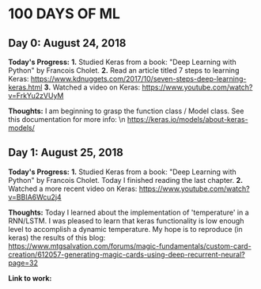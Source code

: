 # 100 DAYS OF ML

## Day 0: August 24, 2018
**Today's Progress:**
**1.** Studied Keras from a book: "Deep Learning with Python" by Francois Cholet. 
**2.** Read an article titled 7 steps to learning Keras: https://www.kdnuggets.com/2017/10/seven-steps-deep-learning-keras.html
**3.** Watched a video on Keras: https://www.youtube.com/watch?v=FrkYu2zVUyM 

**Thoughts:**
I am beginning to grasp the function class / Model class. See this documentation for more info: \n
https://keras.io/models/about-keras-models/

## Day 1: August 25, 2018
**Today's Progress:**
**1.** Studied Keras from a book: "Deep Learning with Python" by Francois Cholet. Today I finished reading the last chapter.
**2.** Watched a more recent video on Keras: https://www.youtube.com/watch?v=BBIA6Wcu2j4


**Thoughts:**
Today I learned about the implementation of 'temperature' in a RNN/LSTM. I was pleased to learn that keras functionality is low enough level to accomplish a dynamic temperature. My hope is to reproduce (in keras) the results of this blog:
https://www.mtgsalvation.com/forums/magic-fundamentals/custom-card-creation/612057-generating-magic-cards-using-deep-recurrent-neural?page=32

**Link to work:**
